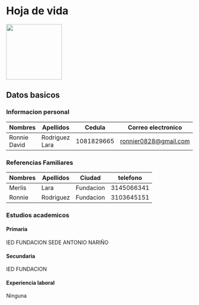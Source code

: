 # Hoja de vida

<img src = "img / Cap4.png" width = "150">

## Datos basicos 

### Informacion personal

|Nombres | Apellidos | Cedula | Correo electronico | telefono | Ciudad | Direccion |
| --- | --- | --- | --- | --- | --- | --- | 
|Ronnie David | Rodriguez Lara | 1081829665 | ronnier0828@gmail.com | 3005284344 | Fundacion | Calle 20 No. 8-56|

### Referencias Familiares

|Nombres | Apellidos | Ciudad | telefono |
| --- | --- | --- | --- |
|Merlis | Lara | Fundacion | 3145066341 |
|Ronnie | Rodriguez | Fundacion | 3103645151 |

### Estudios academicos

#### Primaria

IED FUNDACION SEDE ANTONIO NARIÑO

#### Secundaria

IED FUNDACION

#### Experiencia laboral

Ninguna
